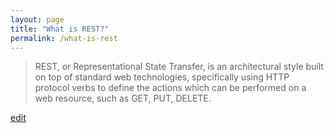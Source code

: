 ```yaml
---
layout: page
title: "What is REST?"
permalink: /what-is-rest
---
```


> REST, or Representational State Transfer, is an architectural style built on top of standard web technologies, specifically using HTTP protocol verbs to define the actions which can be performed on a web resource, such as GET, PUT, DELETE.

<p class="edit-term"><a href="https://github.com/and-digital/tech-definitions/blog/master/definitions/web/rest.md">edit</a></p>
